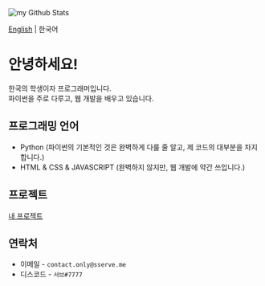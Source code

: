 <img align="center" src="https://github-readme-stats.vercel.app/api?username=sserve-kr&include_all_commits=true&count_private=true&show_icons=true&line_height=20&title_color=2B5BBD&icon_color=1124BB&text_color=A1A1A1&bg_color=0,000000,130F40" alt="my Github Stats"/>

[English](https://github.com/sserve-kr/sserve-kr/blob/main/README.md) | 한국어
# 안녕하세요!
한국의 학생이자 프로그래머입니다.  
파이썬을 주로 다루고, 웹 개발을 배우고 있습니다.  

## 프로그래밍 언어
+ Python (파이썬의 기본적인 것은 완벽하게 다룰 줄 알고, 제 코드의 대부분을 차지합니다.)
+ HTML & CSS & JAVASCRIPT (완벽하지 않지만, 웹 개발에 약간 쓰입니다.)

## 프로젝트
[내 프로젝트](https://projects.sserve.work)

## 연락처
+ 이메일 - `contact.only@sserve.me`
+ 디스코드 - `서브#7777`
